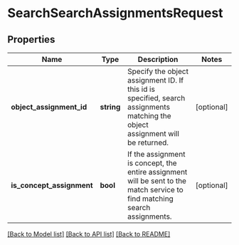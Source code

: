 # SearchSearchAssignmentsRequest

## Properties
Name | Type | Description | Notes
------------ | ------------- | ------------- | -------------
**object_assignment_id** | **string** | Specify the object assignment ID. If this id is specified, search assignments matching the object assignment will be returned. | [optional] 
**is_concept_assignment** | **bool** | If the assignment is concept, the entire assignment will be sent to the match service to find matching search assignments. | [optional] 

[[Back to Model list]](../README.md#documentation-for-models) [[Back to API list]](../README.md#documentation-for-api-endpoints) [[Back to README]](../README.md)


